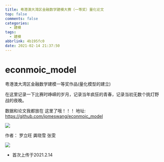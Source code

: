 ```yaml
---
title: 粤港澳大湾区金融数学建模大赛（一等奖）量化论文
top: false
comments: false
categories:
  - 建模
tags:
  - 建模
abbrlink: 4b195fc0
date: 2021-02-14 21:37:50
---
```


# econmoic_model

<!--more--->

粤港澳大湾区金融数学建模一等奖作品(量化模型的建立)

在这里记录一下比赛时峥嵘的岁月，记录当年疯狂的青春，记录当初无数个挑灯野战的夜晚。

数据和论文我都放在 这里了哦！！！    地址: https://github.com/jomeswang/econmoic_model

![](https://photo.jomeswang.top/20210214215717.png)

作者： 罗立旺  龚晓雪   张雯

![](https://photo.jomeswang.top/20210213224418.png)

+ 首次上传于2021.2.14

